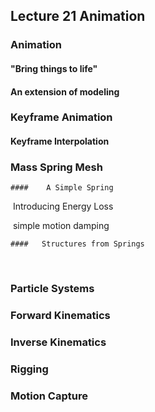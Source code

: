 ## Lecture 21 Animation

### Animation

#### 	"Bring things to life"

#### 	An extension of modeling



### Keyframe Animation

#### 	Keyframe Interpolation



### Mass Spring Mesh

	#### 	A Simple Spring

​		Introducing Energy Loss

​		simple motion damping

	####   Structures from Springs

​		

### Particle Systems



### Forward Kinematics

### Inverse Kinematics

### Rigging



### Motion Capture



​	

​	 

​	 